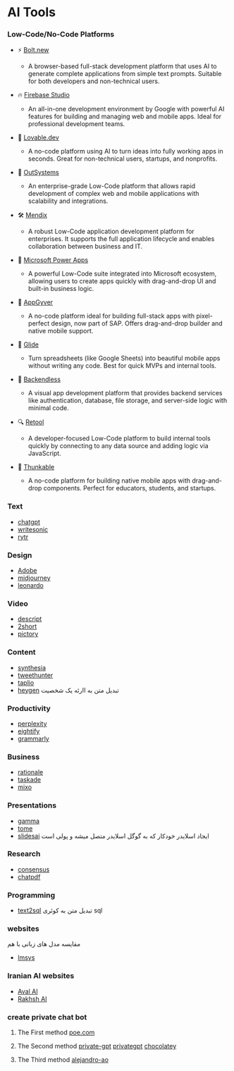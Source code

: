 # AI Tools

### Low-Code/No-Code Platforms

- ⚡ [Bolt.new](https://bolt.new/)
  - A browser-based full-stack development platform that uses AI to generate complete applications from simple text prompts. Suitable for both developers and non-technical users.

- 🔥 [Firebase Studio](https://studio.firebase.google.com/)
    - An all-in-one development environment by Google with powerful AI features for building and managing web and mobile apps. Ideal for professional development teams.

- 💖 [Lovable.dev](https://lovable.dev/)
  - A no-code platform using AI to turn ideas into fully working apps in seconds. Great for non-technical users, startups, and nonprofits.

- 🧱 [OutSystems](https://www.outsystems.com/)
  - An enterprise-grade Low-Code platform that allows rapid development of complex web and mobile applications with scalability and integrations.

- 🛠️ [Mendix](https://www.mendix.com/)
  - A robust Low-Code application development platform for enterprises. It supports the full application lifecycle and enables collaboration between business and IT.

- 🔧 [Microsoft Power Apps](https://powerapps.microsoft.com/)
  - A powerful Low-Code suite integrated into Microsoft ecosystem, allowing users to create apps quickly with drag-and-drop UI and built-in business logic.

- 🧩 [AppGyver](https://www.appgyver.com/)
  - A no-code platform ideal for building full-stack apps with pixel-perfect design, now part of SAP. Offers drag-and-drop builder and native mobile support.

- 🧠 [Glide](https://www.glideapps.com/)
  - Turn spreadsheets (like Google Sheets) into beautiful mobile apps without writing any code. Best for quick MVPs and internal tools.

- 🔄 [Backendless](https://backendless.com/)
  - A visual app development platform that provides backend services like authentication, database, file storage, and server-side logic with minimal code.

- 🔍 [Retool](https://retool.com/)
  - A developer-focused Low-Code platform to build internal tools quickly by connecting to any data source and adding logic via JavaScript.

- 📲 [Thunkable](https://thunkable.com/)
  - A no-code platform for building native mobile apps with drag-and-drop components. Perfect for educators, students, and startups.


### Text

- [chatgpt](https://chatgpt.org)
- [writesonic](https://writesonic.com)
- [rytr](https://rytr.me)

### Design

- [Adobe](https://www.adobe.com/sensei/generative-ai/firefly.html)
- [midjourney](https://www.midjourney.com)
- [leonardo](https://leonardo.ai/)

### Video

- [descript](https://www.descript.com)
- [2short](https://2short.ai)
- [pictory](https://pictory.ai)

### Content
- [synthesia](https://www.synthesia.io)
- [tweethunter](https://tweethunter.io)
- [taplio](https://taplio.com)
- [heygen](https://www.heygen.com) تبدیل متن به اارئه یک شخصیت

### Productivity

- [perplexity](https://www.perplexity.ai)
- [eightify](https://eightify.app)
- [grammarly](https://www.grammarly.com)

### Business
- [rationale](https://rationale.jina.ai)
- [taskade](https://www.taskade.com)
- [mixo](https://www.mixo.io)

### Presentations

- [gamma](https://gamma.ai)
- [tome](https://beta.tome.app)
- [slidesai](https://www.slidesai.io)
  ایجاد اسلایدر خودکار که به گوگل اسلایدر متصل میشه و پولی است

### Research

- [consensus](https://consensus.app)
- [chatpdf](https://www.chatpdf.com)

### Programming
- [text2sql](https://www.text2sql.ai/app)
  تبدیل متن به کوئری sql 

### websites
مقایسه مدل های زبانی با هم
- [lmsys](https://arena.lmsys.org)

### Iranian AI websites
- [Aval AI](https://avalai.ir)
- [Rakhsh AI](https://rakhshai.com)


### create private chat bot
1. The First method
[poe.com](https://poe.com/create_bot)

2. The Second method
[private-gpt](https://github.com/zylon-ai/private-gpt)
[privategpt](https://docs.privategpt.dev/installation/getting-started/main-concepts)
[chocolatey](https://chocolatey.org/install)

2. The Third method
[alejandro-ao](https://github.com/alejandro-ao/ask-multiple-pdfs)
